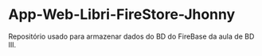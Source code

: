 # App-Web-Libri-FireStore-Jhonny
Repositório usado para armazenar dados do BD do FireBase da aula de BD III.
